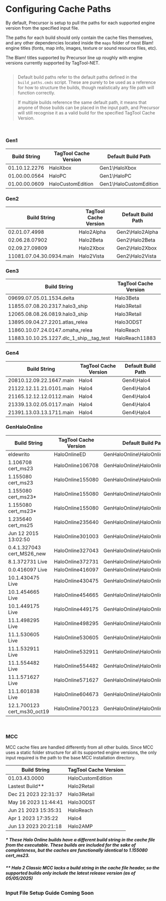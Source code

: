 # Configuring Cache Paths

By default, Precursor is setup to pull the paths for each supported engine version from the specified input file.

The paths for each build should only contain the cache files themselves, and any other dependencies located inside the `maps` folder of most Blam! engine titles (fonts, map info, images, texture or sound resource files, etc).

The Blam! titles supported by Precursor line up roughly with engine versions currently supported by TagTool-NET.

## 

> Default build paths refer to the default paths defined in the `build_paths.cmds` script. These are purely to be used as a reference for how to structure the builds, though realistically any file path will function correctly.

> If multiple builds reference the same default path, it means that anyone of those builds can be placed in the input path, and Precursor will still recognise it as a valid build for the specified TagTool Cache Version.

&nbsp;

### Gen1
| Build String | TagTool Cache Version | Default Build Path |
| ------------ | --------------------- | ----------------- |
| 01.10.12.2276 | HaloXbox | Gen1\HaloXbox |
| 01.00.00.0564 | HaloPC | Gen1\HaloPC |
| 01.00.00.0609 | HaloCustomEdition | Gen1\HaloCustomEdition |

### Gen2
| Build String | TagTool Cache Version | Default Build Path |
| ------------ | --------------------- | ----------------- |
| 02.01.07.4998 | Halo2Alpha | Gen2\Halo2Alpha |
| 02.06.28.07902 | Halo2Beta | Gen2\Halo2Beta |
| 02.09.27.09809 | Halo2Xbox | Gen2\Halo2Xbox |
| 11081.07.04.30.0934.main | Halo2Vista | Gen2\Halo2Vista |

### Gen3
| Build String | TagTool Cache Version | Default Build Path |
| ------------ | --------------------- | ----------------- |
| 09699.07.05.01.1534.delta | Halo3Beta | Gen3\Halo3Beta |
| 11855.07.08.20.2317.halo3_ship | Halo3Retail | Gen3\Halo3Retail |
| 12065.08.08.26.0819.halo3_ship | Halo3Retail | Gen3\Halo3MythicRetail |
| 13895.09.04.27.2201.atlas_relea | Halo3ODST | Gen3\Halo3ODST |
| 11860.10.07.24.0147.omaha_relea | HaloReach | Gen3\HaloReach |
| 11883.10.10.25.1227.dlc_1_ship__tag_test | HaloReach11883 | Gen3\HaloReach11883 |

### Gen4
| Build String | TagTool Cache Version | Default Build Path |
| ------------ | --------------------- | ----------------- |
| 20810.12.09.22.1647.main | Halo4 | Gen4\Halo4 |
| 21122.12.11.21.0101.main | Halo4 | Gen4\Halo4 |
| 21165.12.12.12.0112.main | Halo4 | Gen4\Halo4 |
| 21339.13.02.05.0117.main | Halo4 | Gen4\Halo4 |
| 21391.13.03.13.1711.main | Halo4 | Gen4\Halo4 |

### GenHaloOnline
| Build String | TagTool Cache Version | Default Build Path |
| ------------ | --------------------- | ----------------- |
| eldewrito | HaloOnlineED | GenHaloOnline\HaloOnlineED |
| 1.106708 cert_ms23 | HaloOnline106708 | GenHaloOnline\HaloOnline106708 |
| 1.155080 cert_ms23 | HaloOnline155080 | GenHaloOnline\HaloOnline155080 |
| 1.155080 cert_ms23* | HaloOnline155080 | GenHaloOnline\HaloOnline171227 |
| 1.155080 cert_ms23* | HaloOnline155080 | GenHaloOnline\HaloOnline177150 |
| 1.235640 cert_ms25 | HaloOnline235640 | GenHaloOnline\HaloOnline235640 |
| Jun 12 2015 13:02:50 | HaloOnline301003 | GenHaloOnline\HaloOnline301003 |
| 0.4.1.327043 cert_MS26_new | HaloOnline327043 | GenHaloOnline\HaloOnline332089 |
| 8.1.372731 Live | HaloOnline372731 | GenHaloOnline\HaloOnline373869 |
| 0.0.416097 Live | HaloOnline416097 | GenHaloOnline\HaloOnline416138 |
| 10.1.430475 Live | HaloOnline430475 | GenHaloOnline\HaloOnline430653 |
| 10.1.454665 Live | HaloOnline454665 | GenHaloOnline\HaloOnline454665 |
| 10.1.449175 Live | HaloOnline449175 | GenHaloOnline\HaloOnline479394 |
| 11.1.498295 Live | HaloOnline498295 | GenHaloOnline\HaloOnline498295 |
| 11.1.530605 Live | HaloOnline530605 | GenHaloOnline\HaloOnline530945 |
| 11.1.532911 Live | HaloOnline532911 | GenHaloOnline\HaloOnline533032 |
| 11.1.554482 Live | HaloOnline554482 | GenHaloOnline\HaloOnline554482 |
| 11.1.571627 Live | HaloOnline571627 | GenHaloOnline\HaloOnline571698 |
| 11.1.601838 Live | HaloOnline604673 | GenHaloOnline\HaloOnline604673 |
| 12.1.700123 cert_ms30_oct19 | HaloOnline700123 | GenHaloOnline\HaloOnline700255 |

&nbsp;

### MCC

MCC cache files are handled differently from all other builds. Since MCC uses a static folder structure for all its supported engine versions, the only input required is the path to the base MCC installation directory.

| Build String | TagTool Cache Version |
| -------------| --------------------- |
| 01.03.43.0000 | HaloCustomEdition |
| Lastest Build** | Halo2Retail |
| Dec 21 2023 22:31:37 | Halo3Retail |
| May 16 2023 11:44:41 | Halo3ODST |
| Jun 21 2023 15:35:31 | HaloReach |
| Apr  1 2023 17:35:22 | Halo4 |
| Jun 13 2023 20:21:18 | Halo2AMP |

##### * These Halo Online builds have a different build string in the cache file from the executable. These builds are included for the sake of completeness, but the caches are functionally identical to 1.155080 cert_ms23.

##### ** Halo 2 Classic MCC lacks a build string in the cache file header, so the supported builds only include the latest release version (as of 05/05/2025)

##
### Input File Setup Guide Coming Soon
##